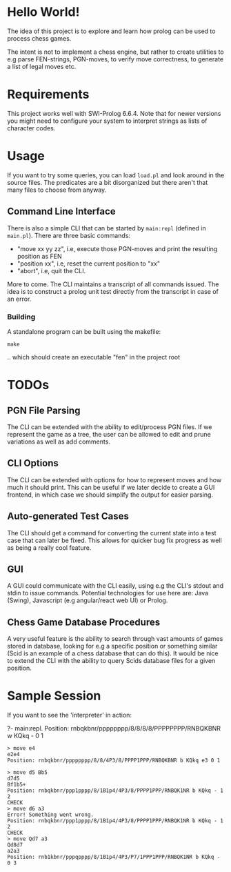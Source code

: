 
Hello World!
============

The idea of this project is to explore and learn how prolog can be used to process chess games.

The intent is not to implement a chess engine, but rather to create utilities to e.g
parse FEN-strings, PGN-moves, to verify move correctness, to generate a list of legal moves
etc.

# Requirements

This project works well with SWI-Prolog 6.6.4. Note that for newer versions you might need to configure your system to interpret strings as lists of character codes.

# Usage

If you want to try some queries, you can load `load.pl` and look around in the source files. 
The predicates are a bit disorganized but there aren't that many files to choose from anyway.

## Command Line Interface

There is also a simple CLI that can be started by `main:repl` (defined in `main.pl`).
There are three basic commands:

- "move xx yy zz", i.e, execute those PGN-moves and print the resulting position as FEN
- "position xx", i.e, reset the current position to "xx"
- "abort", i.e, quit the CLI.

More to come. The CLI maintains a transcript of all commands issued. The idea is to
construct a prolog unit test directly from the transcript in case of an error.


### Building
A standalone program can be built using the makefile:

    make
    
.. which should create an executable "fen" in the project root


# TODOs

## PGN File Parsing

The CLI can be extended with the ability to edit/process PGN files. If we represent the game as a tree,
the user can be allowed to edit and prune variations as well as add comments.

## CLI Options

The CLI can be extended with options for how to represent moves and how much it should print.
This can be useful if we later decide to create a GUI frontend, in which case we should simplify
the output for easier parsing.

## Auto-generated Test Cases

The CLI should get a command for converting the current state into a test case that can later be
fixed. This allows for quicker bug fix progress as well as being a really cool feature.

## GUI

A GUI could communicate with the CLI easily, using e.g the CLI's stdout and stdin to issue commands.
Potential technologies for use here are: Java (Swing), Javascript (e.g angular/react web UI) or Prolog.

## Chess Game Database Procedures

A very useful feature is the ability to search through vast amounts of games stored in database,
 looking for e.g a specific position or something similar (Scid is an example of a chess database
 that can do this). It would be nice to extend the CLI with the ability to query Scids database
 files for a given position.


# Sample Session

If you want to see the 'interpreter' in action:

?- main:repl.
Position: rnbqkbnr/pppppppp/8/8/8/8/PPPPPPPP/RNBQKBNR w KQkq - 0 1

	> move e4
	e2e4
	Position: rnbqkbnr/pppppppp/8/8/4P3/8/PPPP1PPP/RNBQKBNR b KQkq e3 0 1
	
	> move d5 Bb5
	d7d5
	Bf1b5+
	Position: rnbqkbnr/ppp1pppp/8/1B1p4/4P3/8/PPPP1PPP/RNBQK1NR b KQkq - 1 2
	CHECK
	> move d6 a3
	Error! Something went wrong. 
	Position: rnbqkbnr/ppp1pppp/8/1B1p4/4P3/8/PPPP1PPP/RNBQK1NR b KQkq - 1 2
	CHECK
	> move Qd7 a3
	Qd8d7
	a2a3
	Position: rnb1kbnr/pppqpppp/8/1B1p4/4P3/P7/1PPP1PPP/RNBQK1NR b KQkq - 0 3
